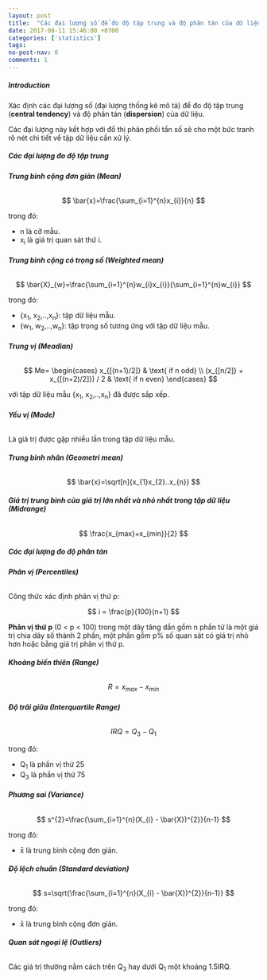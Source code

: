 ```yaml
---
layout: post
title:  "Các đại lượng số để đo độ tập trung và độ phân tán của dữ liệu"
date: 2017-08-11 15:46:00 +0700
categories: ['statistics']
tags:
no-post-nav: 0
comments: 1
---
```


##### **Introduction**
Xác định các đại lượng số (đại lượng thống kê mô tả) để đo độ tập trung (**central tendency**) và độ phân tán (**dispersion**) của dữ liệu.

Các đại lượng này kết hợp với đồ thị phân phối tần số sẽ cho một bức tranh rõ nét chi tiết về tập dữ liệu cần xử lý.

##### **Các đại lượng đo độ tập trung**

###### **Trung bình cộng đơn giản (Mean)**

$$
\bar{x}=\frac{\sum_{i=1}^{n}x_{i}}{n}
$$

trong đó:
* n là cỡ mẫu.
* x<sub>i</sub> là giá trị quan sát thứ i.

###### **Trung bình cộng có trọng số (Weighted mean)**

$$
\bar{X}_{w}=\frac{\sum_{i=1}^{n}w_{i}x_{i}}{\sum_{i=1}^{n}w_{i}}
$$

trong đó:
* {x<sub>1</sub>, x<sub>2</sub>,..,x<sub>n</sub>}: tập dữ liệu mẫu.
* {w<sub>1</sub>, w<sub>2</sub>,..,w<sub>n</sub>}: tập trọng số tương ứng với tập dữ liệu mẫu.

###### **Trung vị (Meadian)**

$$
Me=
\begin{cases}
x_{[(n+1)/2]} & \text{ if n odd}  \\
(x_{[n/2]} + x_{[(n+2)/2]}) / 2 & \text{ if n even}
\end{cases}
$$

với tập dữ liệu mẫu {x<sub>1</sub>, x<sub>2</sub>,..,x<sub>n</sub>} đã được sắp xếp.

###### **Yếu vị (Mode)**

Là giá trị được gặp nhiều lần trong tập dữ liệu mẫu.

###### **Trung bình nhân (Geometri mean)**

$$
\bar{x}=\sqrt[n]{x_{1}x_{2}..x_{n}}
$$

###### **Giá trị trung bình của giá trị lớn nhất và nhỏ nhất trong tập dữ liệu (Midrange)**

$$
\frac{x_{max}+x_{min}}{2}
$$

##### **Các đại lượng đo độ phân tán**

###### **Phân vị (Percentiles)**

Công thức xác định phân vị thứ p:

$$
i = \frac{p}{100}(n+1)
$$

**Phân vị thứ p** (0 < p < 100) trong một dãy tăng dần gồm n phần tử là một giá trị chia dãy số thành 2 phần, một phần gồm p% số quan sát có giá trị nhỏ hơn hoặc bằng giá trị phân vị thứ p.

###### **Khoảng biến thiên (Range)**

$$
R = x_{max} - x_{min}
$$

###### **Độ trãi giữa (Interquartile Range)**

$$
IRQ = Q_{3} - Q_{1}
$$

trong đó:
* Q<sub>1</sub> là phần vị thứ 25
* Q<sub>3</sub> là phần vị thứ 75

###### **Phương sai (Variance)**

$$
s^{2}=\frac{\sum_{i=1}^{n}(X_{i} - \bar{X})^{2}}{n-1}
$$

trong đó:
* x̄ là trung bình cộng đơn giản.

###### **Độ lệch chuẩn (Standard deviation)**

$$
s=\sqrt{\frac{\sum_{i=1}^{n}(X_{i} - \bar{X})^{2}}{n-1}}
$$

trong đó:
* x̄ là trung bình cộng đơn giản.

###### **Quan sát ngoại lệ (Outliers)**

Các giá trị thường nằm cách trên Q<sub>3</sub> hay dưới Q<sub>1</sub> một khoảng 1.5IRQ.
